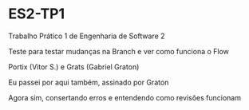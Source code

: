 # ES2-TP1
Trabalho Prático 1 de Engenharia de Software 2


Teste para testar mudanças na Branch e ver como funciona o Flow

Portix (Vitor S.) e Grats (Gabriel Graton)

Eu passei por aqui também, assinado por Graton

Agora sim, consertando erros e entendendo como revisões funcionam
